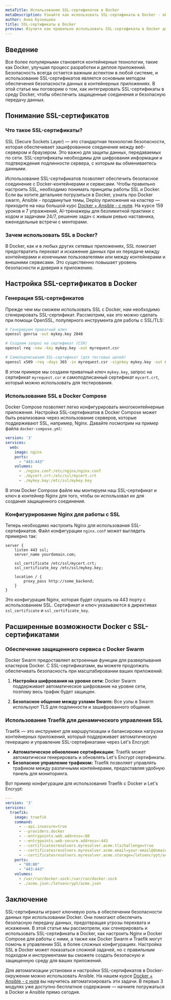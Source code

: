 ```yaml
---
metaTitle: Использование SSL-сертификатов в Docker
metaDescription: Узнайте как использовать SSL-сертификаты в Docker - обзор возможностей, настройка безопасного подключения и примеры реализации
author: Анна Кузнецова
title: SSL-сертификаты в Docker
preview: Изучите как правильно использовать SSL-сертификаты в Docker для обеспечения безопасного обмена данными между контейнерами и внешними сервисами. Примеры и практическое руководство помогут вам разобраться в этой важной теме
---
```


## Введение

Все более популярными становятся контейнерные технологии, такие как Docker, улучшая процесс разработки и деплоя приложений. Безопасность всегда остается важным аспектом в любой системе, и использование SSL-сертификатов является основным методом обеспечения безопасности данных в контейнерных приложениях. В этой статье мы поговорим о том, как интегрировать SSL-сертификаты в среду Docker, чтобы обеспечить защищенные соединения и безопасную передачу данных.

## Понимание SSL-сертификатов

### Что такое SSL-сертификаты?

SSL (Secure Sockets Layer) — это стандартная технология безопасности, которая обеспечивает зашифрованное соединение между веб-сервером и браузером. Это важно для защиты данных, передаваемых по сети. SSL-сертификаты необходимы для шифрования информации и подтверждения подлинности сервера, с которым вы обмениваетесь данными.

Использование SSL-сертификатов позволяет обеспечить безопасное соединение с Docker-контейнерами и сервисами. Чтобы правильно настроить SSL, необходимо понимать принципы работы SSL и Docker. Если вы хотите детальнее погрузиться в Docker, узнать про Docker swarm, Ansible - продвинутые темы, Deploy приложения на кластер — приходите на наш большой курс [Docker + Ansible - с нуля](https://purpleschool.ru/course/docker). На курсе 159 уроков и 7 упражнений, AI-тренажеры для безлимитной практики с кодом и задачами 24/7, решение задач с живым ревью наставника, еженедельные встречи с менторами.

### Зачем использовать SSL в Docker?

В Docker, как и в любых других сетевых приложениях, SSL помогает предотвратить перехват и искажение данных при их передаче между контейнерами и конечными пользователями или между контейнерами и внешними сервисами. Это существенно повышает уровень безопасности и доверия к приложению.

## Настройка SSL-сертификатов в Docker

### Генерация SSL-сертификатов

Прежде чем мы сможем использовать SSL с Docker, нам необходимо сгенерировать SSL-сертификат. Рассмотрим, как это можно сделать при помощи OpenSSL, популярного инструмента для работы с SSL/TLS:

```bash
# Генерируем приватный ключ
openssl genrsa -out mykey.key 2048

# Создаем запрос на сертификат (CSR)
openssl req -new -key mykey.key -out myrequest.csr

# Самоподписываем SSL-сертификат (для тестовых целей)
openssl x509 -req -days 365 -in myrequest.csr -signkey mykey.key -out mycert.crt
```

В этом примере мы создаем приватный ключ `mykey.key`, запрос на сертификат `myrequest.csr` и самоподписанный сертификат `mycert.crt`, который можно использовать для тестирования.

### Использование SSL в Docker Compose

Docker Compose позволяет легко конфигурировать многоконтейнерные приложения. Настройка SSL-сертификатов в Docker Compose может быть реализована через использование серверов, которые поддерживают SSL, например, Nginx. Давайте посмотрим на пример файла `docker-compose.yml`:

```yaml
version: '3'
services:
  web:
    image: nginx
    ports:
      - "443:443"
    volumes:
      - ./nginx.conf:/etc/nginx/nginx.conf
      - ./mycert.crt:/etc/ssl/mycert.crt
      - ./mykey.key:/etc/ssl/mykey.key
```

В этом Docker Compose файле мы монтируем наш SSL-сертификат и ключ в контейнер Nginx для того, чтобы он использовал их для создания защищенного соединения.

### Конфигурирование Nginx для работы с SSL

Теперь необходимо настроить Nginx для использования SSL-сертификатов. Файл конфигурации `nginx.conf` может выглядеть примерно так:

```nginx
server {
    listen 443 ssl;
    server_name yourdomain.com;

    ssl_certificate /etc/ssl/mycert.crt;
    ssl_certificate_key /etc/ssl/mykey.key;

    location / {
        proxy_pass http://some_backend;
    }
}
```

Это конфигурация Nginx, которая будет слушать на 443 порту с использованием SSL. Сертификат и ключ указываются в директивах `ssl_certificate` и `ssl_certificate_key`.

## Расширенные возможности Docker с SSL-сертификатами

### Обеспечение защищенного сервиса с Docker Swarm

Docker Swarm предоставляет встроенные функции для развертывания кластеров Docker. С SSL-сертификатами, вы можете продолжать обеспечивать безопасность при масштабировании ваших приложений:

1. **Настройка шифрования на уровне сети:** Docker Swarm поддерживает автоматическое шифрование на уровне сети, поэтому весь трафик будет защищен.

2. **Безопасное общение между узлами Swarm:** Все узлы в Swarm используют TLS для подлинности и зашифрованного общения.

### Использование Traefik для динамического управления SSL

Traefik — это инструмент для маршрутизации и балансировки нагрузки контейнерных приложений, который поддерживает автоматическую генерацию и управление SSL-сертификатами через Let's Encrypt:

- **Автоматическое обновление сертификации:** Traefik может автоматически генерировать и обновлять Let's Encrypt сертификаты.
- **Безопасное управление трафиком:** Traefik позволяет управлять трафиком между различными контейнерами, предоставляя удобную панель для мониторинга.

Вот пример конфигурации для использования Traefik с Docker и Let's Encrypt:

```yaml
---
version: '3'
services:
  traefik:
    image: traefik
    command:
      - --api.insecure=true
      - --providers.docker
      - --entrypoints.web.address=:80
      - --entrypoints.web-secure.address=:443
      - --certificatesresolvers.myresolver.acme.tlschallenge=true
      - --certificatesresolvers.myresolver.acme.email=your-email@domain.com
      - --certificatesresolvers.myresolver.acme.storage=/letsencrypt/acme.json
    ports:
      - "80:80"
      - "443:443"
    volumes:
      - /var/run/docker.sock:/var/run/docker.sock
      - ./acme.json:/letsencrypt/acme.json
```

## Заключение

SSL-сертификаты играют ключевую роль в обеспечении безопасности данных при использовании Docker. Они помогают обеспечить безопасную передачу данных, предотвращая угрозы перехвата и искажения. В этой статье мы рассмотрели, как сгенерировать и использовать SSL-сертификаты в Docker, как настроить Nginx и Docker Compose для работы с ними, а также как Docker Swarm и Traefik могут помочь в управлении SSL в более сложных конфигурациях. Настройка SSL в Docker может показаться сложной задачей, но с правильным подходом и инструментами вы сможете создать безопасную и защищенную среду для ваших приложений.

Для автоматизации установки и настройки SSL-сертификатов в Docker-окружении можно использовать Ansible. На нашем курсе [Docker + Ansible - с нуля](https://purpleschool.ru/course/docker) вы научитесь автоматизировать эти задачи. В первых 3 модулях уже доступно бесплатное содержание — начните погружаться в Docker и Ansible прямо сегодня.
